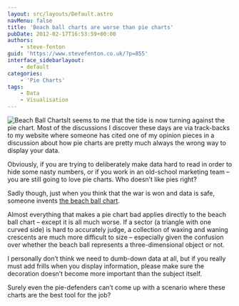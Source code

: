 ```yaml
---
layout: src/layouts/Default.astro
navMenu: false
title: 'Beach ball charts are worse than pie charts'
pubDate: 2012-02-17T16:53:59+00:00
authors:
    - steve-fenton
guid: 'https://www.stevefenton.co.uk/?p=855'
interface_sidebarlayout:
    - default
categories:
    - 'Pie Charts'
tags:
    - Data
    - Visualisation
---
```


![Beach Ball Charts](/img/2015/07/beachballchart.jpg)It seems to me that the tide is now turning against the pie chart. Most of the discussions I discover these days are via track-backs to my website where someone has cited one of my opinion pieces in a discussion about how pie charts are pretty much always the wrong way to display your data.

Obviously, if you are trying to deliberately make data hard to read in order to hide some nasty numbers, or if you work in an old-school marketing team – you are still going to love pie charts. Who doesn’t like pies right?

Sadly though, just when you think that the war is won and data is safe, someone invents [the beach ball chart](https://newsapps.wordpress.com/2012/02/07/style-and-substance-analyzing-a-beach-ball-chart/).

Almost everything that makes a pie chart bad applies directly to the beach ball chart – except it is all much worse. If a sector (a triangle with one curved side) is hard to accurately judge, a collection of waxing and waning crescents are much more difficult to size – especially given the confusion over whether the beach ball represents a three-dimensional object or not.

I personally don’t think we need to dumb-down data at all, but if you really must add frills when you display information, please make sure the decoration doesn’t become more important than the subject itself.

Surely even the pie-defenders can’t come up with a scenario where these charts are the best tool for the job?